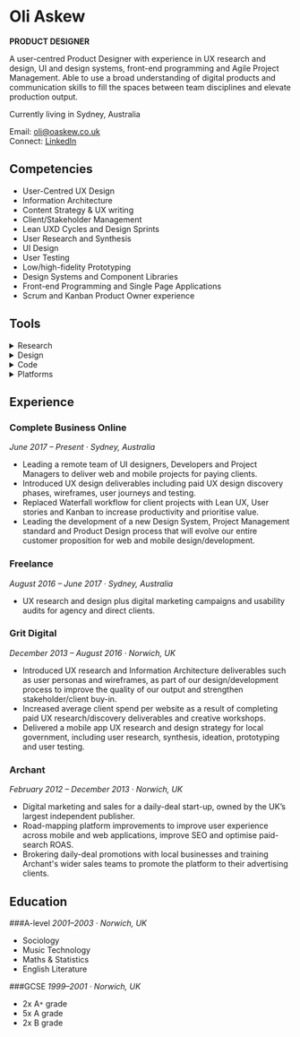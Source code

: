 # Oli Askew

**PRODUCT DESIGNER**

A user-centred Product Designer with experience in UX research and design, UI and design systems, front-end programming and Agile Project Management. Able to use a broad understanding of digital products and communication skills to fill the spaces between team disciplines and elevate production output.

Currently living in Sydney, Australia

Email: oli@oaskew.co.uk\
Connect: [LinkedIn](https://www.linkedin.com/in/oliver-askew-5791a333/)

## Competencies

* User-Centred UX Design
* Information Architecture
* Content Strategy & UX writing
* Client/Stakeholder Management
* Lean UXD Cycles and Design Sprints
* User Research and Synthesis
* UI Design
* User Testing
* Low/high-fidelity Prototyping
* Design Systems and Component Libraries
* Front-end Programming and Single Page Applications
* Scrum and Kanban Product Owner experience

## Tools

<details>
<summary>Research</summary>

* Google Analytics (Google Cert)
* FullStory / HotJar / CrazyEgg
* Hubspot
* Google Optimise

</details>

<details>
<summary>Design</summary>

* Sketch
* InVision
* Framer
* Adobe CC
* Affinity Designer
* FlowMapp
* LucidCharts
* Pen & paper
* Sticky notes

</details>

<details>
<summary>Code</summary>

* HTML5/CSS3/SVG
* JavaScript
* React
* Redux
* Graph QL, SQL & Postgres
* NodeJs
* WebPack
* Git

</details>

<details>
<summary>Platforms</summary>

* WordPress
* Contentful
* Magento
* Adobe BC
* Stripe
* Snipcart
* Zapier

</details>

## Experience

### Complete Business Online

_June 2017 – Present · Sydney, Australia_

* Leading a remote team of UI designers, Developers and Project Managers to deliver web and mobile projects for paying clients.
* Introduced UX design deliverables including paid UX design discovery phases, wireframes, user journeys and testing.
* Replaced Waterfall workflow for client projects with Lean UX, User stories and Kanban to increase productivity and prioritise value.
* Leading the development of a new Design System, Project Management standard and Product Design process that will evolve our entire customer proposition for web and mobile design/development.

### Freelance

_August 2016 – June 2017 · Sydney, Australia_

* UX research and design plus digital marketing campaigns and usability audits for agency and direct clients.

### Grit Digital

_December 2013 – August 2016 · Norwich, UK_

* Introduced UX research and Information Architecture deliverables such as user personas and wireframes, as part of our design/development process to improve the quality of our output and strengthen stakeholder/client buy-in.
* Increased average client spend per website as a result of completing paid UX research/discovery deliverables and creative workshops.
* Delivered a mobile app UX research and design strategy for local government, including user research, synthesis, ideation, prototyping and user testing.

### Archant

_February 2012 – December 2013 · Norwich, UK_

* Digital marketing and sales for a daily-deal start-up, owned by the UK’s largest independent publisher.
* Road-mapping platform improvements to improve user experience across mobile and web applications, improve SEO and optimise paid-search ROAS.
* Brokering daily-deal promotions with local businesses and training Archant's wider sales teams to promote the platform to their advertising clients.

## Education

###A-level
_2001–2003 · Norwich, UK_

* Sociology
* Music Technology
* Maths & Statistics
* English Literature

###GCSE
_1999–2001 · Norwich, UK_

* 2x A`*` grade
* 5x A grade
* 2x B grade

